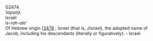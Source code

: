 <body>
  <p>G2474<br>  Ἰσραήλ  <br> Israēl  <br><i>is-rah-ale‘ </i><br>Of Hebrew origin [<a href="h3478.htm">3478</a> ; <i>Israel</i> (that is, <i>Jisrael</i>), the adopted name of Jacob, including his descendants (literally or figuratively): - Israel.<br></p>
 </body>
